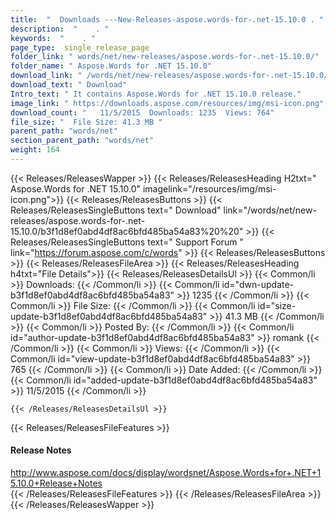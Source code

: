 ```yaml
---
title:  "  Downloads ---New-Releases-aspose.words-for-.net-15.10.0 . " 
description:  "    . " 
keywords:  "    . " 
page_type:  single_release_page
folder_link: " words/net/new-releases/aspose.words-for-.net-15.10.0/"
folder_name: " Aspose.Words for .NET 15.10.0"
download_link: " /words/net/new-releases/aspose.words-for-.net-15.10.0/b3f1d8ef0abd4df8ac6bfd485ba54a83"
download_text: " Download"
Intro_text: " It contains Aspose.Words for .NET 15.10.0 release."
image_link: " https://downloads.aspose.com/resources/img/msi-icon.png"
download_count: "   11/5/2015  Downloads: 1235  Views: 764"
file_size: "  File Size: 41.3 MB "
parent_path: "words/net"
section_parent_path: "words/net"
weight: 164 
---
```


{{< Releases/ReleasesWapper >}}
  {{< Releases/ReleasesHeading H2txt=" Aspose.Words for .NET 15.10.0" imagelink="/resources/img/msi-icon.png">}}
  {{< Releases/ReleasesButtons >}}
    {{< Releases/ReleasesSingleButtons text=" Download" link="/words/net/new-releases/aspose.words-for-.net-15.10.0/b3f1d8ef0abd4df8ac6bfd485ba54a83%20%20" >}}
    {{< Releases/ReleasesSingleButtons text=" Support Forum " link="https://forum.aspose.com/c/words" >}}
  {{< Releases/ReleasesButtons >}}
  {{< Releases/ReleasesFileArea >}}
    {{< Releases/ReleasesHeading h4txt="File Details">}}
    {{< Releases/ReleasesDetailsUl >}}
            {{< Common/li  >}} Downloads: {{< /Common/li >}} 
      {{< Common/li id="dwn-update-b3f1d8ef0abd4df8ac6bfd485ba54a83" >}} 1235 {{< /Common/li >}} 
      {{< Common/li  >}} File Size: {{< /Common/li >}} 
      {{< Common/li id="size-update-b3f1d8ef0abd4df8ac6bfd485ba54a83" >}} 41.3 MB {{< /Common/li >}} 
      {{< Common/li  >}} Posted By: {{< /Common/li >}} 
      {{< Common/li id="author-update-b3f1d8ef0abd4df8ac6bfd485ba54a83" >}} romank {{< /Common/li >}} 
      {{< Common/li  >}} Views: {{< /Common/li >}} 
      {{< Common/li id="view-update-b3f1d8ef0abd4df8ac6bfd485ba54a83" >}} 765 {{< /Common/li >}} 
      {{< Common/li  >}} Date Added: {{< /Common/li >}} 
      {{< Common/li id="added-update-b3f1d8ef0abd4df8ac6bfd485ba54a83" >}} 11/5/2015 {{< /Common/li >}} 

    {{< /Releases/ReleasesDetailsUl >}}

  {{< Releases/ReleasesFileFeatures >}}
      <h4>Release Notes</h4><div><a href="http://www.aspose.com/docs/display/wordsnet/Aspose.Words+for+.NET+15.10.0+Release+Notes">http://www.aspose.com/docs/display/wordsnet/Aspose.Words+for+.NET+15.10.0+Release+Notes</a></div>
  {{< /Releases/ReleasesFileFeatures >}}
 {{< /Releases/ReleasesFileArea >}}
{{< /Releases/ReleasesWapper >}}


